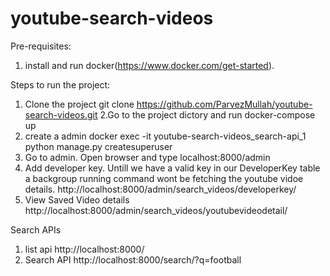 # youtube-search-videos
Pre-requisites:
1. install and run docker(https://www.docker.com/get-started).


Steps to run the project:
1. Clone the project
    git clone https://github.com/ParvezMullah/youtube-search-videos.git
2.Go to the project dictory and run
     docker-compose up
3. create a admin
    docker exec -it youtube-search-videos_search-api_1 python manage.py createsuperuser
4. Go to admin. Open browser and type
    localhost:8000/admin
5. Add developer key. Untill we have a valid key in our DeveloperKey table a backgroup running command wont be fetching the youtube vidoe details.
    http://localhost:8000/admin/search_videos/developerkey/
6. View Saved Video details
    http://localhost:8000/admin/search_videos/youtubevideodetail/

Search APIs
1. list api
    http://localhost:8000/
2. Search API
    http://localhost:8000/search/?q=football

